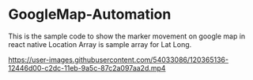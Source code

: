# GoogleMap-Automation
This is the sample code to show the marker movement on google map in react native
Location Array is sample array for Lat Long.


https://user-images.githubusercontent.com/54033086/120365136-12446d00-c2dc-11eb-9a5c-87c2a097aa2d.mp4

